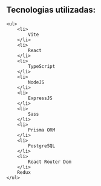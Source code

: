 <div>
    <h2>
        Tecnologias utilizadas:
    </h2>

    <ul>
        <li>
            Vite
        </li>
        <li>
            React
        </li>
        <li>
            TypeScript
        </li>
        <li>
            NodeJS
        </li>
        <li>
            ExpressJS
        </li>
        <li>
            Sass
        </li>
        <li>
            Prisma ORM
        </li>
        <li>
            PostgreSQL
        </li>
        <li>
            React Router Dom
        </li>
        Redux
    </ul>

</div>
